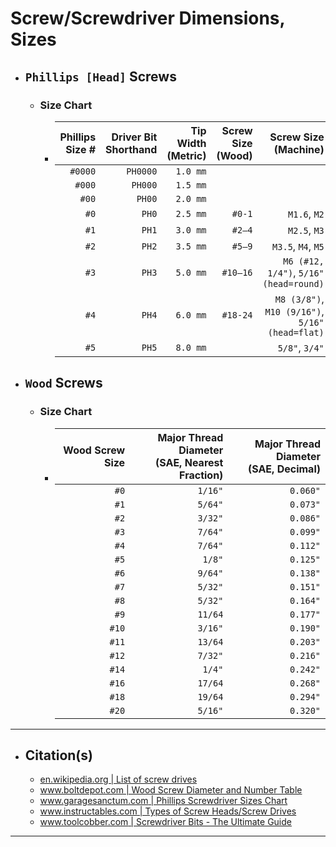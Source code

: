 <!-- https://github.com/mcavallo-git/Coding/blob/main/hardware/screws-screwdrivers/phillips-head_dimensions-sizes.md -->

# Screw/Screwdriver Dimensions, Sizes

- ## `Phillips [Head]` Screws
  - ### Size Chart
    - | Phillips<br />Size # | Driver Bit<br />Shorthand | Tip Width<br />(Metric) |               Screw Size<br/>(Wood) |                        Screw Size<br/>(Machine) |
      | -------------------: | ------------------------: | ----------------------: | ----------------------------------: | ----------------------------------------------: |
      |              `#0000` |                  `PH0000` |                `1.0 mm` |                                     |                                                 |
      |               `#000` |                   `PH000` |                `1.5 mm` |                                     |                                                 |
      |                `#00` |                    `PH00` |                `2.0 mm` |                                     |                                                 |
      |                 `#0` |                     `PH0` |                `2.5 mm` |                              `#0-1` |                                    `M1.6`, `M2` |
      |                 `#1` |                     `PH1` |                `3.0 mm` |                              `#2–4` |                                    `M2.5`, `M3` |
      |                 `#2` |                     `PH2` |                `3.5 mm` |                              `#5–9` |                              `M3.5`, `M4`, `M5` |
      |                 `#3` |                     `PH3` |                `5.0 mm` |                          	`#10–16` |          `M6 (#12, 1/4")`, `5/16" (head=round)` |
      |                 `#4` |                     `PH4` |                `6.0 mm` |                            `#18-24` | `M8 (3/8")`, `M10 (9/16")`, `5/16" (head=flat)` |
      |                 `#5` |                     `PH5` |                `8.0 mm` |                                     |                                  `5/8"`, `3/4"` |

- ## `Wood` Screws
  - ### Size Chart
    - | Wood Screw Size | Major Thread Diameter<br />(SAE, Nearest Fraction) | Major Thread Diameter<br />(SAE, Decimal) |
      | --------------: | -------------------------------------------------: | ----------------------------------------: |
      |            `#0` |                                            `1/16"` |                                  `0.060"` |
      |            `#1` |                                            `5/64"` |                                  `0.073"` |
      |            `#2` |                                            `3/32"` |                                  `0.086"` |
      |            `#3` |                                            `7/64"` |                                  `0.099"` |
      |            `#4` |                                            `7/64"` |                                  `0.112"` |
      |            `#5` |                                             `1/8"` |                                  `0.125"` |
      |            `#6` |                                            `9/64"` |                                  `0.138"` |
      |            `#7` |                                            `5/32"` |                                  `0.151"` |
      |            `#8` |                                            `5/32"` |                                  `0.164"` |
      |            `#9` |                                            `11/64` |                                  `0.177"` |
      |           `#10` |                                            `3/16"` |                                  `0.190"` |
      |           `#11` |                                            `13/64` |                                  `0.203"` |
      |           `#12` |                                            `7/32"` |                                  `0.216"` |
      |           `#14` |                                             `1/4"` |                                  `0.242"` |
      |           `#16` |                                            `17/64` |                                  `0.268"` |
      |           `#18` |                                            `19/64` |                                  `0.294"` |
      |           `#20` |                                            `5/16"` |                                  `0.320"` |

***

- ## Citation(s)
  - [en.wikipedia.org | List of screw drives](https://en.wikipedia.org/wiki/List_of_screw_drives)
  - [www.boltdepot.com | Wood Screw Diameter and Number Table](https://www.boltdepot.com/fastener-information/wood-screws/Wood-Screw-Diameter.aspx)
  - [www.garagesanctum.com | Phillips Screwdriver Sizes Chart](https://www.garagesanctum.com/size-chart/screwdriver-sizes-chart/#ftoc-heading-4)
  - [www.instructables.com | Types of Screw Heads/Screw Drives](https://www.instructables.com/Types-of-Screw-Heads/)
  - [www.toolcobber.com | Screwdriver Bits - The Ultimate Guide](https://www.toolcobber.com.au/power-tools/drilling/accessories/screwdriver-bits/)

***
